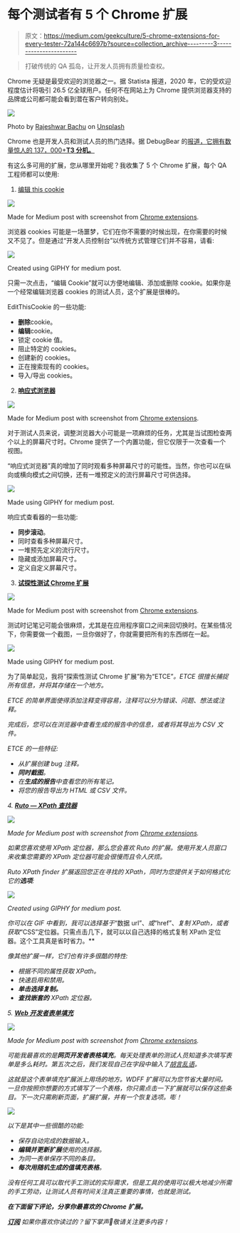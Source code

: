 # 每个测试者有 5 个 Chrome 扩展

> 原文：<https://medium.com/geekculture/5-chrome-extensions-for-every-tester-72a144c6697b?source=collection_archive---------3----------------------->

> 打破传统的 QA 孤岛，让开发人员拥有质量检查权。

Chrome 无疑是最受欢迎的浏览器之一。据 Statista 报道，2020 年，它的受欢迎程度估计将吸引 26.5 亿全球用户。任何不在网站上为 Chrome 提供浏览器支持的品牌或公司都可能会看到潜在客户转向别处。

![](img/8ded651b8d354444c5e2efc1262592d5.png)

Photo by [Rajeshwar Bachu](https://unsplash.com/@rajeshwerbatchu7?utm_source=unsplash&utm_medium=referral&utm_content=creditCopyText) on [Unsplash](https://unsplash.com/s/photos/google?utm_source=unsplash&utm_medium=referral&utm_content=creditCopyText)

Chrome 也是开发人员和测试人员的热门选择。据 DebugBear 的[报道，它拥有数量惊人的 137，000+**T3 分机。**](https://www.debugbear.com/blog/counting-chrome-extensions)

有这么多可用的扩展，您从哪里开始呢？我收集了 5 个 Chrome 扩展，每个 QA 工程师都可以使用:

1.  [编辑 this cookie](https://chrome.google.com/webstore/detail/edit-this-cookie/fngmhnnpilhplaeedifhccceomclgfbg)

![](img/d6abfdde9b283b4606a1d6663cf71228.png)

Made for Medium post with screenshot from [Chrome extensions](https://chrome.google.com/webstore/category/extensions).

浏览器 cookies 可能是一场噩梦，它们在你不需要的时候出现，在你需要的时候又不见了。但是通过“开发人员控制台”以传统方式管理它们并不容易，请看:

![](img/8dea73bd712530e8908e26b9b292fb46.png)

Created using GIPHY for medium post.

只需一次点击，“编辑 Cookie”就可以方便地编辑、添加或删除 cookie。如果你是一个经常编辑浏览器 cookies 的测试人员，这个扩展是很棒的。

EditThisCookie 的一些功能:

*   **删除**cookie。
*   **编辑**cookie。
*   锁定 cookie 值。
*   阻止特定的 cookies。
*   创建新的 cookies。
*   正在搜索现有的 cookies。
*   导入/导出 cookies。

2. [**响应式浏览器**](https://chrome.google.com/webstore/detail/responsive-viewer/inmopeiepgfljkpkidclfgbgbmfcennb)

![](img/4ea0cd570831f1eaaca3f015742967a1.png)

Made for Medium post with screenshot from [Chrome extensions](https://chrome.google.com/webstore/category/extensions).

对于测试人员来说，调整浏览器大小可能是一项麻烦的任务，尤其是当试图检查两个以上的屏幕尺寸时。Chrome 提供了一个内置功能，但它仅限于一次查看一个视图。

“响应式浏览器”真的增加了同时观看多种屏幕尺寸的可能性。当然，你也可以在纵向或横向模式之间切换，还有一堆预定义的流行屏幕尺寸可供选择。

![](img/810979f740f3b33a87d792b23f4570f8.png)

Made using GIPHY for medium post.

响应式查看器的一些功能:

*   **同步滚动**。
*   同时查看多种屏幕尺寸。
*   一堆预先定义的流行尺寸。
*   隐藏或添加屏幕尺寸。
*   定义自定义屏幕尺寸。

3. [**试探性测试 Chrome 扩展**](https://chrome.google.com/webstore/detail/exploratory-testing-chrom/khigmghadjljgjpamimgjjmpmlbgmekj)

![](img/1064c66e0301c8e89daf55a46e24cce1.png)

Made for Medium post with screenshot from [Chrome extensions](https://chrome.google.com/webstore/category/extensions).

测试时记笔记可能会很麻烦，尤其是在应用程序窗口之间来回切换时。在某些情况下，你需要做一个截图，一旦你做好了，你就需要把所有的东西绑在一起。

![](img/4a22f773b5ee63bacfa07f5326dead8b.png)

Made using GIPHY for medium post.

为了简单起见，我将“探索性测试 Chrome 扩展”称为“ETCE”*。ETCE 很擅长捕捉所有信息，并将其存储在一个地方。*

*ETCE 的简单界面使得添加注释变得容易，注释可以分为错误、问题、想法或注释。*

*完成后，您可以在浏览器中查看生成的报告中的信息，或者将其导出为 CSV 文件。*

*ETCE 的一些特征:*

*   *从扩展创建 bug 注释。*
*   ***同时截图**。*
*   *在**生成的报告**中查看您的所有笔记。*
*   *将您的报告导出为 HTML 或 CSV 文件。*

*4. [**Ruto — XPath 查找器**](https://chrome.google.com/webstore/detail/ruto-xpath-finder/ilcoelkkcokgeeijnopjnolmmighnppp?hl=en)*

*![](img/18290d7fe06fc86bca7e85494d85804e.png)*

*Made for Medium post with screenshot from [Chrome extensions](https://chrome.google.com/webstore/category/extensions).*

*如果您喜欢使用 XPath 定位器，那么您会喜欢 Ruto 的扩展。使用开发人员窗口来收集您需要的 XPath 定位器可能会很慢而且令人厌烦。*

*Ruto XPath finder 扩展返回您正在寻找的 XPath，同时为您提供关于如何格式化它的**选项**:*

*![](img/85174154f35296115e7faff1e4a646e5.png)*

*Created using GIPHY for medium post.*

*你可以在 GIF 中看到，我可以选择基于*“数据 url”、*或*“href”、*复制 XPath，或者获取*“CSS”定位器。只需点击几下，就可以以自己选择的格式复制 XPath 定位器。这个工具真是省时省力。**

*像其他扩展一样，它们也有许多很酷的特性:*

*   *根据不同的属性获取 XPath。*
*   *快速启用和禁用。*
*   ***单击选择复制。***
*   ***查找嵌套的** XPath 定位器。*

*5. [**Web 开发者表单填充**](https://chrome.google.com/webstore/detail/web-developer-form-filler/gbagmkohmhcjgbepncmehejaljoclpil/related?hl=en)*

*![](img/36855aa331dad0ba9c0871b06257ca66.png)*

*Made for Medium post with screenshot from [Chrome extensions](https://chrome.google.com/webstore/category/extensions).*

*可能我最喜欢的是**网页开发者表格填充**。每天处理表单的测试人员知道多次填写表单是多么耗时。第五次之后，我们发现自己在字段中输入了[胡言乱语](https://www.dictionary.com/browse/gibberish)。*

*这就是这个表单填充扩展派上用场的地方。WDFF 扩展可以为您节省大量时间。一旦你按照你想要的方式填写了一个表格，你只需点击一下扩展就可以保存这些条目。下一次只需刷新页面，扩展扩展，并有一个恢复选项。嘭！*

*![](img/502d4f276a115f310cb6cbe1a09c22d4.png)*

*以下是其中一些很酷的功能:*

*   *保存自动完成的数据输入。*
*   ***编辑并更新扩展**使用的选择器。*
*   *为同一表单保存不同的条目。*
*   ***每次用随机生成的值填充表格**。*

*没有任何工具可以取代手工测试的实际需求，但是工具的使用可以极大地减少所需的手工劳动，让测试人员有时间关注真正重要的事情，也就是测试。*

***在下面留下评论，分享你最喜欢的 Chrome 扩展。***

*[***订阅***](https://qatoddy.medium.com/subscribe) *如果你喜欢你读过的？留下掌声👏敬请关注更多内容！**